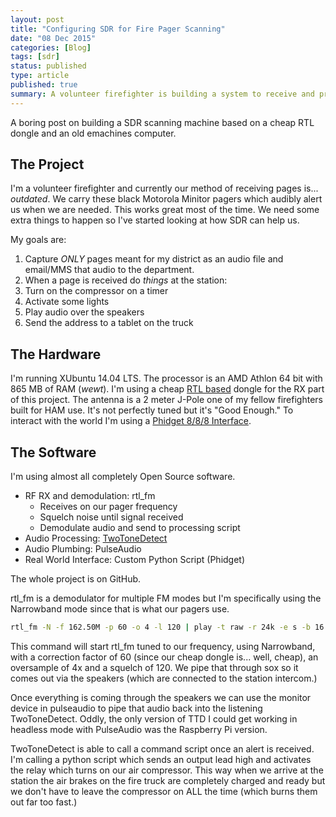 ```yaml
---
layout: post
title: "Configuring SDR for Fire Pager Scanning"
date: "08 Dec 2015"
categories: [Blog]
tags: [sdr]
status: published
type: article
published: true
summary: A volunteer firefighter is building a system to receive and process fire pager alerts using a cheap RTL dongle and an old computer. The system will capture audio files of pages meant for the firefighter's district and send them via email or MMS to the department. Additionally, the system will perform actions at the fire station, such as turning on the compressor, activating lights, playing audio over speakers, and sending the address of the page to a tablet on the fire truck.
---
```



A boring post on building a SDR scanning machine based on a cheap RTL dongle
and an old emachines computer.

## The Project

I'm a volunteer firefighter and currently our method of receiving pages is...
_outdated_. We carry these black Motorola Minitor pagers which audibly alert
us when we are needed. This works great most of the time. We need some extra
things to happen so I've started looking at how SDR can help us.

My goals are:

1.  Capture _ONLY_ pages meant for my district as an audio file and email/MMS
    that audio to the department.
2.  When a page is received do _things_ at the station:
  1. Turn on the compressor on a timer
  2. Activate some lights
  3. Play audio over the speakers
  4. Send the address to a tablet on the truck

## The Hardware

I'm running XUbuntu 14.04 LTS. The processor is an AMD
Athlon 64 bit with 865 MB of RAM (_wewt_). I'm using a cheap
[RTL based](http://www.banggood.com/E4000-USB-DVB-T-RTL-SDR-Realtek-RTL2832U-R820T-DVB-T-Tuner-Receiver-p-935440.html)
dongle for the RX part of this project. The antenna is a 2 meter J-Pole one of
my fellow firefighters built for HAM use. It's not perfectly tuned but it's
"Good Enough." To interact with the world I'm using a [Phidget 8/8/8 Interface](http://www.phidgets.com/products.php?product_id=1018).

## The Software

I'm using almost all completely Open Source software.

+ RF RX and demodulation: rtl_fm
  + Receives on our pager frequency
  + Squelch noise until signal received
  + Demodulate audio and send to processing script
+ Audio Processing: [TwoToneDetect](http://www.twotonedetect.net/)
+ Audio Plumbing: PulseAudio
+ Real World Interface: Custom Python Script (Phidget)

The whole project is on GitHub.

rtl_fm is a demodulator for multiple FM modes but I'm specifically using the
Narrowband mode since that is what our pagers use.

```sh
rtl_fm -N -f 162.50M -p 60 -o 4 -l 120 | play -t raw -r 24k -e s -b 16 -c 1 -V1 -q -
```

This command will start rtl_fm tuned to our frequency, using Narrowband, with a
correction factor of 60 (since our cheap dongle is... well, cheap), an
oversample of 4x and a squelch of 120. We pipe that through sox so it comes out
via the speakers (which are connected to the station intercom.)

Once everything is coming through the speakers we can use the monitor device in
pulseaudio to pipe that audio back into the listening TwoToneDetect. Oddly, the
only version of TTD I could get working in headless mode with PulseAudio was the
Raspberry Pi version.

TwoToneDetect is able to call a command script once an alert is received. I'm
calling a python script which sends an output lead high and activates the relay
which turns on our air compressor. This way when we arrive at the station the
air brakes on the fire truck are completely charged and ready but we don't have
to leave the compressor on ALL the time (which burns them out far too fast.)